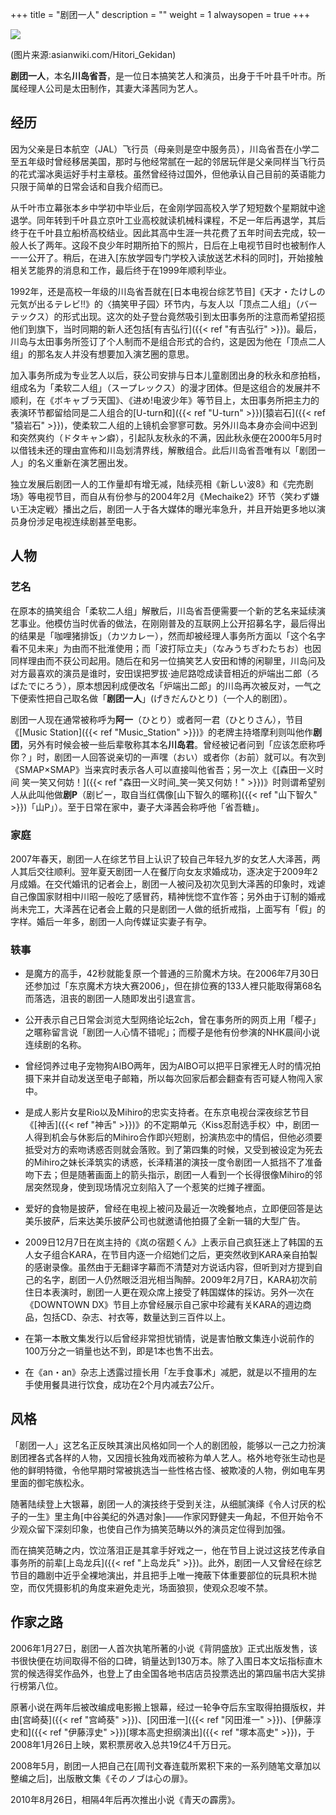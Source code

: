 +++
title = "剧团一人"
description = ""
weight = 1
alwaysopen = true
+++


![](https://i.imgur.com/LKnZCxS.jpg)

(图片来源:asianwiki.com/Hitori_Gekidan)

**剧团一人**，本名**川岛省吾**，是一位日本搞笑艺人和演员，出身于千叶县千叶市。所属经理人公司是太田制作，其妻大泽茜同为艺人。

<!--more-->

经历
----

因为父亲是日本航空（JAL）飞行员（母亲则是空中服务员），川岛省吾在小学二至五年级时曾经移居美国，那时与他经常腻在一起的邻居玩伴是父亲同样当飞行员的花式溜冰奥运好手村主章枝。虽然曾经待过国外，但他承认自己目前的英语能力只限于简单的日常会话和自我介绍而已。

从千叶市立幕张本乡中学初中毕业后，在金刚学园高校入学了短短数个星期就中途退学。同年转到千叶县立京叶工业高校就读机械科课程，不足一年后再退学，其后终于在千叶县立船桥高校结业。因此其高中生涯一共花费了五年时间去完成，较一般人长了两年。这段不良少年时期所拍下的照片，日后在上电视节目时也被制作人一一公开了。稍后，在进入[东放学园专门学校入读放送艺术科的同时]，开始接触相关艺能界的消息和工作，最后终于在1999年顺利毕业。

1992年，还是高校一年级的川岛省吾就在[日本电视台综艺节目]《天才・たけしの元気が出るテレビ!!》的〈搞笑甲子园〉环节内，与友人以「顶点二人组」（バーテックス）的形式出现。这次的处子登台竟然吸引到太田事务所的注意而希望招揽他们到旗下，当时同期的新人还包括[有吉弘行]({{< ref "有吉弘行" >}})。最后，川岛与太田事务所签订了个人制而不是组合形式的合约，这是因为他在「顶点二人组」的那名友人并没有想要加入演艺圈的意思。

加入事务所成为专业艺人以后，获公司安排与日本儿童剧团出身的秋永和彦拍档，组成名为「柔软二人组」（スープレックス）的漫才团体。但是这组合的发展并不顺利，在《ボキャブラ天国》、《进め!电波少年》等节目上，太田事务所把主力的表演环节都留给同是二人组合的[U-turn和]({{< ref "U-turn" >}})[猿岩石]({{< ref "猿岩石" >}})，使柔软二人组的上镜机会寥寥可数。另外川岛本身亦会间中迟到和突然爽约（ドタキャン癖），引起队友秋永的不满，因此秋永便在2000年5月时以借钱未还的理由宣佈和川岛划清界线，解散组合。此后川岛省吾唯有以「剧团一人」的名义重新在演艺圈出发。

独立发展后剧团一人的工作量却有增无减，陆续亮相《新しい波8》和《完売剧场》等电视节目，而自从有份参与的2004年2月《Mechaike2》环节〈笑わず嫌い王决定戦〉播出之后，剧团一人于各大媒体的曝光率急升，并且开始更多地以演员身份涉足电视连续剧甚至电影。

人物
----

### 艺名

在原本的搞笑组合「柔软二人组」解散后，川岛省吾便需要一个新的艺名来延续演艺事业。他模仿当时优香的做法，在刚刚普及的互联网上公开招募名字，最后得出的结果是「咖哩猪排饭」（カツカレー），然而却被经理人事务所方面以「这个名字看不见未来」为由而不批淮使用；而「波打际立夫」（なみうちぎわたちお）也因同样理由而不获公司起用。随后在和另一位搞笑艺人安田和博的闲聊里，川岛问及对方最喜欢的演员是谁时，安田误把罗拔·迪尼路唸成读音相近的炉端出二郎（ろばたでにろう），原本想因利成便改名「炉端出二郎」的川岛再次被反对，一气之下便索性把自己取名做「**剧团一人**」(げきだんひとり)（一个人的剧团）。

剧团一人现在通常被称呼为**阿一**（ひとり）或者阿一君（ひとりさん），节目《[Music
Station]({{< ref "Music_Station" >}})》的老牌主持塔摩利则叫他作**剧团**，另外有时候会被一些后辈敬称其本名**川岛君**。曾经被记者问到「应该怎麽称呼你？」时，剧团一人回答说亲切的一声嘿（おい）或者你（お前）就可以。有次到《SMAP×SMAP》当来宾时表示各人可以直接叫他省吾；另一次上《[森田一义时间
笑一笑又何妨！]({{< ref "森田一义时间_笑一笑又何妨！" >}})》时则谓希望别人从此叫他做**剧P**（剧ピー，取自当红偶像[山下智久的暱称]({{< ref "山下智久" >}})「山P」）。至于日常在家中，妻子大泽茜会称呼他「省吾糖」。

### 家庭

2007年春天，剧团一人在综艺节目上认识了较自己年轻九岁的女艺人大泽茜，两人其后交往顺利。翌年夏天剧团一人在餐厅向女友求婚成功，逐决定于2009年2月成婚。在交代婚讯的记者会上，剧团一人被问及初次见到大泽茜的印象时，戏谑自己像国家财相中川昭一般吃了感冒药，精神恍惚不宜作答；另外由于订制的婚戒尚未完工，大泽茜在记者会上戴的只是剧团一人做的纸折戒指，上面写有「假」的字样。婚后一年多，剧团一人向传媒证实妻子有孕。

### 轶事

-   是魔方的高手，42秒就能复原一个普通的三阶魔术方块。在2006年7月30日还参加过「东京魔术方块大赛2006」，但在排位赛的133人裡只能取得第68名而落选，沮丧的剧团一人随即发出引退宣言。

<!-- -->

-   公开表示自己日常会浏览大型网络论坛2ch，曾在事务所的网页上用「樱子」之暱称留言说「剧团一人心情不错呢」；而樱子是他有份参演的NHK晨间小说连续剧的名称。

<!-- -->

-   曾经饲养过电子宠物狗AIBO两年，因为AIBO可以把平日家裡无人时的情况拍摄下来并自动发送至电子邮箱，所以每次回家后都会翻查有否可疑人物闯入家中。

<!-- -->

-   是成人影片女星Rio以及Mihiro的忠实支持者。在东京电视台深夜综艺节目《[神舌]({{< ref "神舌" >}})》的不定期单元〈Kiss忍耐选手权〉中，剧团一人得到机会与休影后的Mihiro合作即兴短剧，扮演热恋中的情侣，但他必须要抵受对方的索吻诱惑否则就会落败。到了第四集的时候，又受到被设定为死去的Mihiro之妹长泽筑实的诱惑，长泽精湛的演技一度令剧团一人抵挡不了准备吻下去；但是随著画面上的箭头指示，剧团一人看到一个长得很像Mihiro的邻居突然现身，使到现场情况立刻陷入了一个惹笑的烂摊子裡面。

<!-- -->

-   爱好的食物是披萨，曾经在电视上被问及最近一次晚餐地点，立即便回答是达美乐披萨，后来达美乐披萨公司也就邀请他拍摄了全新一辑的大型广告。

<!-- -->

-   2009日12月7日在岚主持的《岚の宿题くん》上表示自己疯狂迷上了韩国的五人女子组合KARA，在节目内逐一介绍她们之后，更突然收到KARA亲自拍製的感谢录像。虽然由于无翻译字幕而不清楚对方说话内容，但听到对方提到自己的名字，剧团一人仍然眼泛泪光相当陶醉。2009年2月7日，KARA初次前住日本表演时，剧团一人更在观众席上接受了韩国媒体的採访。另外一次在《DOWNTOWN
    DX》节目上亦曾经展示自己家中珍藏有关KARA的週边商品，包括CD、杂志、衬衣等，数量达到三百件以上。

<!-- -->

-   在第一本散文集发行以后曾经非常担忧销情，说是害怕散文集连小说前作的100万分之一销量也达不到，即是1本也售不出去。

<!-- -->

-   在《an・an》杂志上透露过擅长用「左手食事术」减肥，就是以不擅用的左手使用餐具进行饮食，成功在2个月内减去7公斤。

风格
----

「剧团一人」这艺名正反映其演出风格如同一个人的剧团般，能够以一己之力扮演剧团裡各式各样的人物，又因擅长独角戏而被称为单人艺人。格外地夸张生动也是他的鲜明特徵，令他早期时常被挑选当一些性格古怪、被欺凌的人物，例如电车男里面的御宅族松永。

随著陆续登上大银幕，剧团一人的演技终于受到关注，从细腻演绎《令人讨厌的松子的一生》里主角[中谷美纪的外遇对象]——作家冈野健夫一角起，不但开始令不少观众留下深刻印象，也使自己作为搞笑范畴以外的演员定位得到加强。

而在搞笑范畴之内，饮泣落泪正是其拿手好戏之一，他在节目上说过这技艺传承自事务所的前辈[上岛龙兵]({{< ref "上岛龙兵" >}})。此外，剧团一人又曾经在综艺节目的趣剧中近乎全裸地演出，并且把手上唯一掩蔽下体重要部位的玩具积木抛空，而仅凭摄影机的角度来避免走光，场面狼狈，使观众忍唆不禁。

作家之路
--------

2006年1月27日，剧团一人首次执笔所著的小说《背阴盛放》正式出版发售，该书很快便在坊间取得不俗的口碑，销量达到130万本。除了入围日本文坛指标直木赏的候选得奖作品外，也登上了由全国各地书店店员投票选出的第四届书店大奖排行榜第八位。

原著小说在两年后被改编成电影搬上银幕，经过一轮争夺后东宝取得拍摄版权，并由[宫崎葵]({{< ref "宫崎葵" >}})、[冈田淮一]({{< ref "冈田淮一" >}})、[伊藤淳史和]({{< ref "伊藤淳史" >}})[塚本高史担纲演出]({{< ref "塚本高史" >}})，于2008年1月26日上映，累积票房收入总共19亿4千万日元。

2008年5月，剧团一人把自己在[周刊文春连载所累积下来的一系列随笔文章加以整编之后]，出版散文集《そのノブは心の扉》。

2010年8月26日，相隔4年后再次推出小说《青天の霹雳》。
